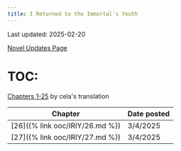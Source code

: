 ```yaml
---
title: I Returned to the Immortal's Youth
---
```

Last updated: 2025-02-20

[Novel Updates Page](https://www.novelupdates.com/series/i-returned-to-the-immortals-youth/)

# TOC:

[Chapters 1-25](https://banoffeetranslations.blogspot.com/2023/10/i-returned-to-immortals-youth-table-of.html) by cela's translation

| Chapter |Date posted |
| --------| -----------|
| [26]({% link ooc/IRIY/26.md %})    | 3/4/2025      |
| [27]({% link ooc/IRIY/27.md %})    | 3/4/2025      |
